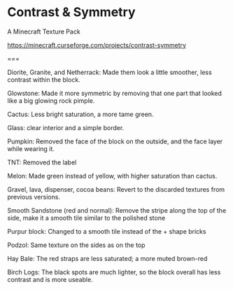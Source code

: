 # Contrast & Symmetry
A Minecraft Texture Pack

https://minecraft.curseforge.com/projects/contrast-symmetry

===

Diorite, Granite, and Netherrack:
Made them look a little smoother, less contrast within the block.

Glowstone:
Made it more symmetric by removing that one part that looked like a big glowing rock pimple.

Cactus: 
Less bright saturation, a more tame green.

Glass: 
clear interior and a simple border.

Pumpkin: 
Removed the face of the block on the outside, and the face layer while wearing it.

TNT: 
Removed the label

Melon:
Made green instead of yellow, with higher saturation than cactus.

Gravel, lava, dispenser, cocoa beans:
Revert to the discarded textures from previous versions.

Smooth Sandstone (red and normal): 
Remove the stripe along the top of the side, make it a smooth tile similar to the polished stone

Purpur block:
Changed to a smooth tile instead of the + shape bricks 

Podzol:
Same texture on the sides as on the top

Hay Bale:
The red straps are less saturated; a more muted brown-red 

Birch Logs:
The black spots are much lighter, so the block overall has less contrast and is more useable.